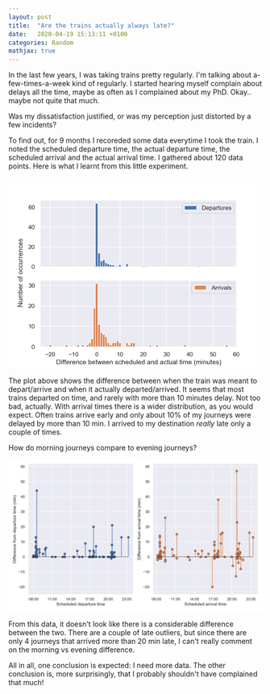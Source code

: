 ```yaml
---
layout: post
title:  "Are the trains actually always late?"
date:   2020-04-19 15:13:11 +0100
categories: Random
mathjax: true
---
```


In the last few years, I was taking trains pretty regularly. I'm talking about a-few-times-a-week kind of regularly. I started hearing myself complain about delays all the time, maybe as often as I complained about my PhD. Okay.. maybe not quite that much.

Was my dissatisfaction justified, or was my perception just distorted by a few incidents?

To find out, for 9 months I recoreded some data everytime I took the train. I noted the scheduled departure time, the actual departure time, the scheduled arrival and the actual arrival time.
I gathered about 120 data points. Here is what I learnt from this little experiment.


<p align="center"><img src="/images/uk_trains/unified_histograms.png" width="700"></p>

The plot above shows the difference between when the train was meant to depart/arrive and when it actually departed/arrived. It seems that most trains departed on time, and rarely with more than 10 minutes delay. Not too bad, actually. With arrival times there is a wider distribution, as you would expect. Often trains arrive early and only about 10% of my journeys were delayed by more than 10 min. I arrived to my destination _really_ late only a couple of times.

How do morning journeys compare to evening journeys?

<p align="center"><img src="/images/uk_trains/unified_delta.png" width="800"></p>

From this data, it doesn't look like there is a considerable difference between the two. There are a couple of late outliers, but since there are only 4 journeys that arrived more than 20 min late, I can't really comment on the morning vs evening difference. 

All in all, one conclusion is expected: I need more data. The other conclusion is, more surprisingly, that I probably shouldn't have complained that much! 